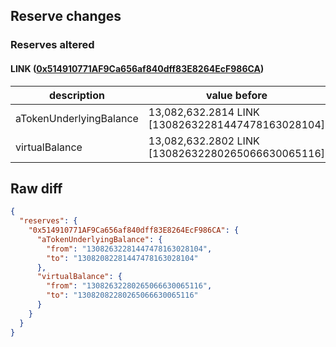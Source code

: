 ## Reserve changes

### Reserves altered

#### LINK ([0x514910771AF9Ca656af840dff83E8264EcF986CA](https://etherscan.io/address/0x514910771AF9Ca656af840dff83E8264EcF986CA))

| description | value before | value after |
| --- | --- | --- |
| aTokenUnderlyingBalance | 13,082,632.2814 LINK [13082632281447478163028104] | 13,082,082.2814 LINK [13082082281447478163028104] |
| virtualBalance | 13,082,632.2802 LINK [13082632280265066630065116] | 13,082,082.2802 LINK [13082082280265066630065116] |


## Raw diff

```json
{
  "reserves": {
    "0x514910771AF9Ca656af840dff83E8264EcF986CA": {
      "aTokenUnderlyingBalance": {
        "from": "13082632281447478163028104",
        "to": "13082082281447478163028104"
      },
      "virtualBalance": {
        "from": "13082632280265066630065116",
        "to": "13082082280265066630065116"
      }
    }
  }
}
```